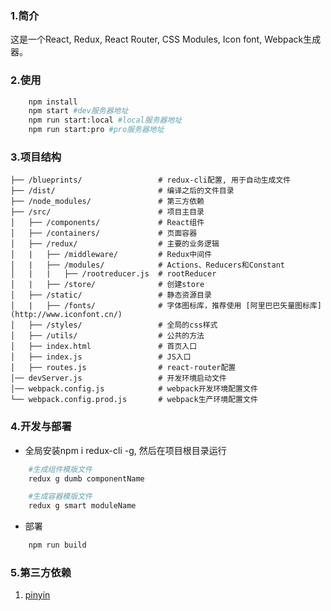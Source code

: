 ### 1.简介
这是一个React, Redux, React Router, CSS Modules, Icon font, Webpack生成器。

### 2.使用
```bash
    npm install
    npm start #dev服务器地址
    npm run start:local #local服务器地址
    npm run start:pro #pro服务器地址
```

### 3.项目结构
```
├── /blueprints/                 # redux-cli配置, 用于自动生成文件
├── /dist/                       # 编译之后的文件目录
├── /node_modules/               # 第三方依赖
├── /src/                        # 项目主目录
│   ├── /components/             # React组件
│   ├── /containers/             # 页面容器
│   ├── /redux/                  # 主要的业务逻辑
│   |   ├── /middleware/         # Redux中间件
│   |   ├── /modules/            # Actions、Reducers和Constant
│   |   |   ├── /rootreducer.js  # rootReducer
│   |   ├── /store/              # 创建store
│   ├── /static/                 # 静态资源目录
│   |   ├── /fonts/              # 字体图标库，推荐使用 [阿里巴巴矢量图标库](http://www.iconfont.cn/)
│   ├── /styles/                 # 全局的css样式
│   ├── /utils/                  # 公共的方法
│   ├── index.html               # 首页入口
│   ├── index.js                 # JS入口
│   ├── routes.js                # react-router配置
│── devServer.js                 # 开发环境启动文件
│── webpack.config.js            # webpack开发环境配置文件
└── webpack.config.prod.js       # webpack生产环境配置文件
```

### 4.开发与部署
- 全局安装npm i redux-cli -g, 然后在项目根目录运行
```bash
    #生成组件模版文件
    redux g dumb componentName

    #生成容器模版文件
    redux g smart moduleName
```

- 部署
```bash
    npm run build
```

### 5.第三方依赖
1. [pinyin](https://github.com/hotoo/pinyin)
